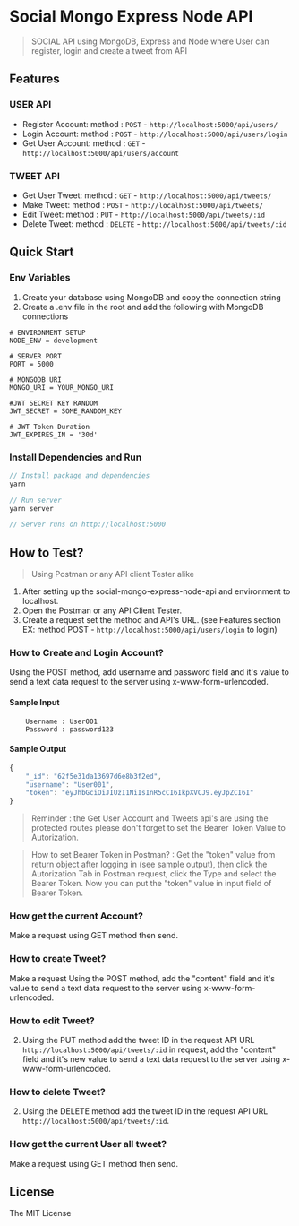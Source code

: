 # Social Mongo Express Node API

> SOCIAL API using MongoDB, Express and Node where User can register, login and create a tweet from API

## Features

### USER API
- Register Account:  method : `POST` - `http://localhost:5000/api/users/`
- Login Account: method : `POST` - `http://localhost:5000/api/users/login`
- Get User Account: method : `GET` - `http://localhost:5000/api/users/account`

### TWEET API
- Get User Tweet: method : `GET` - `http://localhost:5000/api/tweets/`
- Make Tweet: method : `POST` - `http://localhost:5000/api/tweets/`
- Edit Tweet: method : `PUT` - `http://localhost:5000/api/tweets/:id`
- Delete Tweet: method : `DELETE` - `http://localhost:5000/api/tweets/:id`

## Quick Start
### Env Variables

1. Create your database using MongoDB and copy the connection string 
2. Create a .env file in the root and add the following with MongoDB connections

```
# ENVIRONMENT SETUP
NODE_ENV = development

# SERVER PORT
PORT = 5000

# MONGODB URI 
MONGO_URI = YOUR_MONGO_URI

#JWT SECRET KEY RANDOM
JWT_SECRET = SOME_RANDOM_KEY

# JWT Token Duration
JWT_EXPIRES_IN = '30d'
```

### Install Dependencies and Run

```javascript
// Install package and dependencies 
yarn

// Run server
yarn server

// Server runs on http://localhost:5000
```

## How to Test?
> Using Postman or any API client Tester alike 

1. After setting up the social-mongo-express-node-api and environment to localhost. 
2. Open the Postman or any API Client Tester.
3. Create a request set the method and API's URL.
(see Features section EX: method POST - `http://localhost:5000/api/users/login` to login)

### How to Create and Login Account?
Using the POST method, add username and password field and it's value to send a text data request to the server using x-www-form-urlencoded.

#### Sample Input
```
    Username : User001
    Password : password123
```
#### Sample Output
```javascript
{
    "_id": "62f5e31da13697d6e8b3f2ed",
    "username": "User001",
    "token": "eyJhbGciOiJIUzI1NiIsInR5cCI6IkpXVCJ9.eyJpZCI6I"
}
```

> Reminder : the Get User Account and Tweets api's are using the protected routes please don't forget to set the Bearer Token Value to Autorization.

> How to set Bearer Token in Postman? : Get the "token" value from return object after logging in (see sample output), then click the Autorization Tab in Postman request, click the Type and select the Bearer Token. Now you can put the "token" value in input field of Bearer Token.

### How get the current Account?
Make a request using GET method then send.

### How to create Tweet?
Make a request Using the POST method, add the "content" field and it's value to send a text data request to the server using x-www-form-urlencoded.

### How to edit Tweet?
2. Using the PUT method add the tweet ID in the request API URL `http://localhost:5000/api/tweets/:id` in request, add the "content" field and it's new value to send a text data request to the server using x-www-form-urlencoded.

### How to delete Tweet?
2. Using the DELETE method add the tweet ID in the request API URL `http://localhost:5000/api/tweets/:id`.

### How get the current User all tweet?
Make a request using GET method then send.


## License
The MIT License